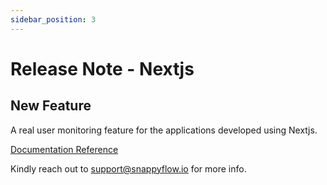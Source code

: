 ```yaml
---
sidebar_position: 3 
---
```

# Release Note - Nextjs
## New Feature

A real user monitoring feature for the applications developed using Nextjs.

[Documentation Reference](/docs/sidebar-snappyflow-saas/RUM/agent_installation/nextjs)

Kindly reach out to [support@snappyflow.io](mailto:support@snappyflow.io) for more info.
